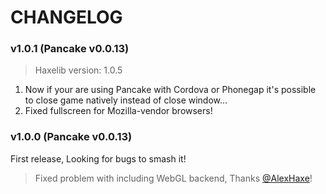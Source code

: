 # CHANGELOG

### v1.0.1 (Pancake v0.0.13)

> Haxelib version: 1.0.5

1. Now if your are using Pancake with Cordova or Phonegap it's possible to close game natively instead of close window...
2. Fixed fullscreen for Mozilla-vendor browsers!

### v1.0.0 (Pancake v0.0.13)

First release, Looking for bugs to smash it!

> Fixed problem with including WebGL backend, Thanks [@AlexHaxe](https://github.com/AlexHaxe)!
